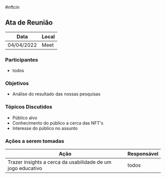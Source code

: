 #nftcin

## Ata de Reunião

Data         | Local
------------ | -------------
04/04/2022   | Meet

### Participantes
* todos

### Objetivos
* Análise do resultado das nossas pesquisas

### Tópicos Discutidos
* Público alvo
* Conhecimento do público a cerca das NFT's
* Interesse do público no assunto

### Ações a serem tomadas
Ação         | Responsável   
------------ | ------------- 
Trazer insights a cerca da usabilidade de um jogo educativo | todos
